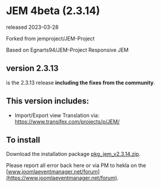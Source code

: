 # JEM 4beta (2.3.14)
released 2023-03-28

Forked from jemproject/JEM-Project

Based on Egnarts94/JEM-Project Responsive JEM

## version 2.3.13
is the 2.3.13 release **including the fixes from the community**.

## This version includes:
- Import/Export view
Translation via:  https://www.transifex.com/projects/p/JEM/

## To install
Download the installation package [pkg_jem_v2.3.14.zip](https://raw.githubusercontent.com/Heklaterriol/JEM-Project/JEM-4beta2/pkg_jem_v2.3.14.zip).    

Please report all error back here or via PM to hekla on the [www.joomlaeventmanager.net/forum](https://www.joomlaeventmanager.net/forum).